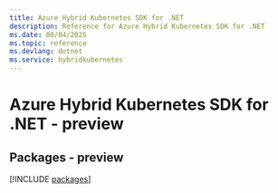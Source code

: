 ```yaml
---
title: Azure Hybrid Kubernetes SDK for .NET
description: Reference for Azure Hybrid Kubernetes SDK for .NET
ms.date: 08/04/2025
ms.topic: reference
ms.devlang: dotnet
ms.service: hybridkubernetes
---
```

# Azure Hybrid Kubernetes SDK for .NET - preview
## Packages - preview
[!INCLUDE [packages](hybrid-kubernetes-index.md)]